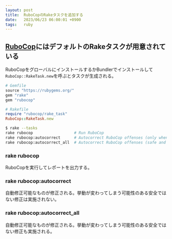 ```yaml
---
layout: post
title:  RuboCopのRakeタスクを追加する
date:   2023/06/23 06:00:01 +0900
tags:   ruby
---
```


## [RuboCop](https://github.com/rubocop/rubocop)にはデフォルトのRakeタスクが用意されている

RuboCopをグローバルにインストールするかBundlerでインストールして`RuboCop::RakeTask.new`を呼ぶとタスクが生成される。

```ruby
# Gemfile
source "https://rubygems.org/"
gem "rake"
gem "rubocop"
```

```ruby
# Rakefile
require "rubocop/rake_task"
RuboCop::RakeTask.new
```

```sh
$ rake --tasks
rake rubocop                  # Run RuboCop
rake rubocop:autocorrect      # Autocorrect RuboCop offenses (only when it's safe)
rake rubocop:autocorrect_all  # Autocorrect RuboCop offenses (safe and unsafe)
```

### rake rubocop

RuboCopを実行してレポートを出力する。

### rake rubocop:autocorrect

自動修正可能なものが修正される。挙動が変わってしまう可能性のある安全ではない修正は実施されない。

### rake rubocop:autocorrect_all

自動修正可能なものが修正される。挙動が変わってしまう可能性のある安全ではない修正も実施される。
